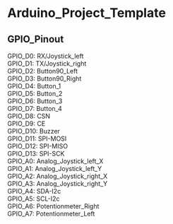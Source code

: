 # Arduino_Project_Template
## GPIO_Pinout
GPIO_D0: RX/Joystick_left  
GPIO_D1: TX/Joystick_right  
GPIO_D2: Button90_Left  
GPIO_D3: Button90_Right  
GPIO_D4: Button_1  
GPIO_D5: Button_2  
GPIO_D6: Button_3  
GPIO_D7: Button_4  
GPIO_D8: CSN  
GPIO_D9: CE  
GPIO_D10: Buzzer  
GPIO_D11: SPI-MOSI  
GPIO_D12: SPI-MISO  
GPIO_D13: SPI-SCK  
GPIO_A0: Analog_Joystick_left_X  
GPIO_A1: Analog_Joystick_left_Y  
GPIO_A2: Analog_Joystick_right_X  
GPIO_A3: Analog_Joystick_right_Y  
GPIO_A4: SDA-I2c  
GPIO_A5: SCL-I2c  
GPIO_A6: Potentionmeter_Right  
GPIO_A7: Potentionmeter_Left  
